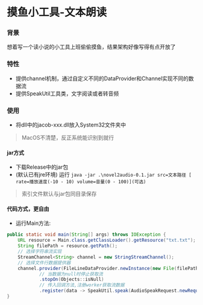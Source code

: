 # 摸鱼小工具-文本朗读

### 背景

想着写一个读小说的小工具上班偷偷摸鱼，结果架构好像写得有点开放了

### 特性

- 提供channel机制，通过自定义不同的DataProvider和Channel实现不同的数据流
- 提供SpeakUtil工具类，文字阅读或者转音频

### 使用

- 将dll中的jacob-xxx.dll放入System32文件夹中

> MacOS不清楚，反正系统能识别到就行

#### jar方式

- 下载Release中的jar包
- (默认已有jre环境)
  运行 `java -jar .\novel2audio-0.1.jar src=文本路径 [ rate=播放速度(-10 - 10) volume=音量(0 - 100)](可选)
  `

> 索引文件默认与jar包同目录保存

#### 代码方式，更自由

- 运行Main方法:

```java
public static void main(String[] args) throws IOException {
    URL resource = Main.class.getClassLoader().getResource("txt.txt");
    String filePath = resource.getPath();
    // 选择字符串流实现
    StreamChannel<String> channel = new StringStreamChannel();
    // 选择文件行数据提供器
    channel.provider(FileLineDataProvider.newInstance(new File(filePath), Charset.forName("GB18030")))
            // 当数据为null时停止获取流
            .stopOn(Objects::isNull)
            // 传入回调方法,注册worker获取流数据
            .register(data -> SpeakUtil.speak(AudioSpeakRequest.newRequest(data, 2)));
}
```